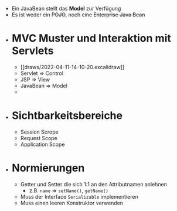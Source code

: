 - Ein JavaBean stellt das **Model** zur Verfügung
- Es ist weder ein ~~POJO~~, noch eine ~~Enterprise Java Bean~~
- # MVC Muster und Interaktion mit Servlets
	- [[draws/2022-04-11-14-10-20.excalidraw]]
	- Servlet => Control
	- JSP => View
	- JavaBean => Model
	-
- # Sichtbarkeitsbereiche
	- Session Scrope
	- Request Scope
	- Application Scope
- # Normierungen
	- Getter und Setter die sich 1:1 an den Attributnamen anlehnen
		- z.B. `name` => `setName()`, `getName()`
	- Muss der Interface `Serializable` implementieren
	- Muss einen leeren Konstruktor verwenden